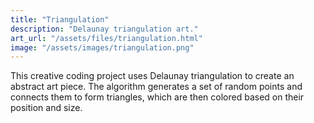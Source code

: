 ```yaml
---
title: "Triangulation"
description: "Delaunay triangulation art."
art_url: "/assets/files/triangulation.html"
image: "/assets/images/triangulation.png"
---
```


This creative coding project uses Delaunay triangulation to create an abstract art piece. The algorithm generates a set of random points and connects them to form triangles, which are then colored based on their position and size. 